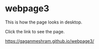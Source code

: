 # webpage3

This is how the page looks in desktop. 

Click the link to see the page.

https://gaganmeshram.github.io/webpage3/
